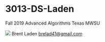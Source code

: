 # 3013-DS-Laden
Fall 2019 Advanced Algorithms Texas MWSU

![](https://pbs.twimg.com/profile_images/1038861413110951943/VCc4i17R_400x400.jpg)
Brent Laden
brelad41@gmail.com
